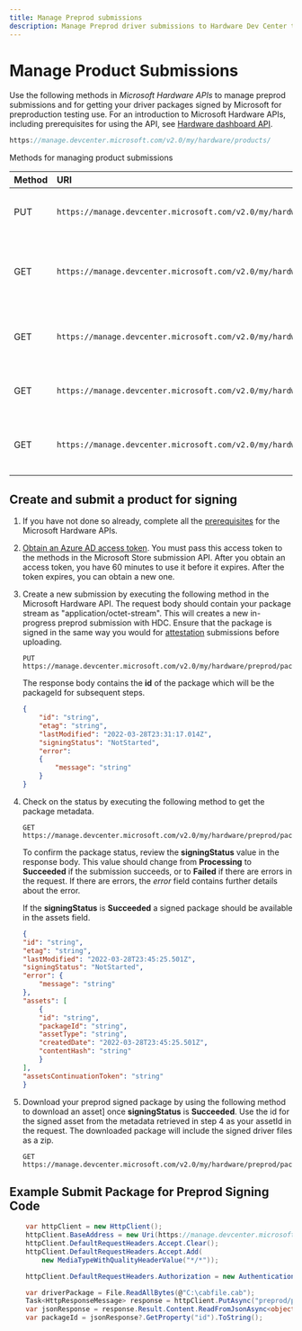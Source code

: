 ```yaml
---
title: Manage Preprod submissions
description: Manage Preprod driver submissions to Hardware Dev Center to get them signed for preproduction testing.
---
```


# Manage Product Submissions

Use the following methods in *Microsoft Hardware APIs* to manage preprod submissions and for getting your driver packages signed by Microsoft for preproduction testing use. For an introduction to Microsoft Hardware APIs, including prerequisites for using the API, see [Hardware dashboard API](dashboard-api.md).

```csharp
https://manage.devcenter.microsoft.com/v2.0/my/hardware/products/
```

Methods for managing product submissions

| Method | URI | Description |
|:--|:--|:--|
| PUT | `https://manage.devcenter.microsoft.com/v2.0/my/hardware/preprod/packages/` | Submit a package for preprod signing |
| GET | `https://manage.devcenter.microsoft.com/v2.0/my/hardware/preprod/packages/{packageId}` | Get package metadata for a preprod submission |
| GET | `https://manage.devcenter.microsoft.com/v2.0/my/hardware/preprod/packages/{packageId}/assets` | Get available assets for a preprod submission  |
| GET | `https://manage.devcenter.microsoft.com/v2.0/my/hardware/preprod/packages/{packageId}/assets/{assetId}` | Get asset metadata for a single asset |
| GET | `https://manage.devcenter.microsoft.com/v2.0/my/hardware/preprod/packages/{packageId}/assets/{assetId}/download` | Download an asset for a given preprod submission |

## Create and submit a product for signing

1. If you have not done so already, complete all the [prerequisites](dashboard-api.md) for the Microsoft Hardware APIs.

2. [Obtain an Azure AD access token](dashboard-api.md). You must pass this access token to the methods in the Microsoft Store submission API. After you obtain an access token, you have 60 minutes to use it before it expires. After the token expires, you can obtain a new one.

3. Create a new submission by executing the following method in the Microsoft Hardware API. The request body should contain your package stream as "application/octet-stream". This will creates a new in-progress preprod submission with HDC. Ensure that the package is signed in the same way you would for [attestation](code-signing-attestation.md) submissions before uploading.

    ```
    PUT https://manage.devcenter.microsoft.com/v2.0/my/hardware/preprod/packages/
    ```

    The response body contains the **id** of the package which will be the packageId for subsequent steps.
    ```json
    {
        "id": "string",
        "etag": "string",
        "lastModified": "2022-03-28T23:31:17.014Z",
        "signingStatus": "NotStarted",
        "error": 
        {
            "message": "string"
        }
    }
    ```


4. Check on the status by executing the following method to get the package metadata.

    ```
    GET https://manage.devcenter.microsoft.com/v2.0/my/hardware/preprod/packages/{packageId}
    ```

    To confirm the package status, review the **signingStatus** value in the response body. This value should change from **Processing** to **Succeeded** if the submission succeeds, or to **Failed** if there are errors in the request. If there are errors, the *error* field contains further details about the error.

    If the **signingStatus** is **Succeeded** a signed package should be available in the assets field.

    ```json
    {
    "id": "string",
    "etag": "string",
    "lastModified": "2022-03-28T23:45:25.501Z",
    "signingStatus": "NotStarted",
    "error": {
        "message": "string"
    },
    "assets": [
        {
        "id": "string",
        "packageId": "string",
        "assetType": "string",
        "createdDate": "2022-03-28T23:45:25.501Z",
        "contentHash": "string"
        }
    ],
    "assetsContinuationToken": "string"
    }
    ```


5. Download your preprod signed package by using the following method to download an asset] once **signingStatus** is **Succeeded**. Use the id for the signed asset from the metadata retrieved in step 4 as your assetId in the request. The downloaded package will include the signed driver files as a zip. 
    ```
    GET https://manage.devcenter.microsoft.com/v2.0/my/hardware/preprod/packages/{packageId}/assets/{assetId}/download
    ```

## Example Submit Package for Preprod Signing Code
```csharp
    var httpClient = new HttpClient();
    httpClient.BaseAddress = new Uri(https://manage.devcenter.microsoft.com/v2.0/my/hardware/);
    httpClient.DefaultRequestHeaders.Accept.Clear();
    httpClient.DefaultRequestHeaders.Accept.Add(
        new MediaTypeWithQualityHeaderValue("*/*"));

    httpClient.DefaultRequestHeaders.Authorization = new AuthenticationHeaderValue("bearer", token);

    var driverPackage = File.ReadAllBytes(@"C:\cabfile.cab");
    Task<HttpResponseMessage> response = httpClient.PutAsync("preprod/packages", new ByteArrayContent(driverPackage));
    var jsonResponse = response.Result.Content.ReadFromJsonAsync<object>().Result as JsonElement?;
    var packageId = jsonResponse?.GetProperty("id").ToString();

```